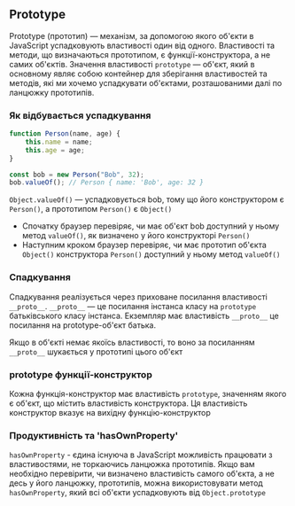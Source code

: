 ## Prototype

Prototype (прототип) — механізм, за допомогою якого об'єкти в JavaScript успадковують властивості один від одного. Властивості та методи, що визначаються прототипом, є функції-конструктора, а не самих об'єктів. Значення властивості `prototype` — об'єкт, який в основному являє собою контейнер для зберігання властивостей та методів, які ми хочемо успадкувати об'єктами, розташованими далі по ланцюжку прототипів.

### Як відбувається успадкування

```js
function Person(name, age) {
    this.name = name;
    this.age = age;
}

const bob = new Person("Bob", 32);
bob.valueOf(); // Person { name: 'Bob', age: 32 }
```

`Object.valueOf()` — успадковується bob, тому що його конструктором є `Person()`, а прототипом `Person()` є `Object()`

-   Спочатку браузер перевіряє, чи має об'єкт bob доступний у ньому метод `valueOf()`, як визначено у його конструкторі `Person()`
-   Наступним кроком браузер перевіряє, чи має прототип об'єкта `Object()` конструктора `Person()` доступний у ньому метод `valueOf()`

### Спадкування

Спадкування реалізується через приховане посилання властивості `__proto__`. `__proto__` — це посилання інстанса класу на `prototype` батьківського класу інстанса. Екземпляр має властивість `__proto__` це посилання на prototype-об'єкт батька.

Якщо в об'єкті немає якоїсь властивості, то воно за посиланням `__proto__` шукається у прототипі цього
об'єкт

### prototype функції-конструктор

Кожна функція-конструктор має властивість `prototype`, значенням якого є об'єкт, що містить властивість конструктора. Ця властивість конструктор вказує на вихідну функцію-конструктор

### Продуктивність та 'hasOwnProperty'

`hasOwnProperty` - єдина існуюча в JavaScript можливість працювати з властивостями, не торкаючись ланцюжка прототипів. Якщо вам необхідно перевірити, чи визначено властивість самого об'єкта, а не десь у його ланцюжку, прототипів, можна використовувати метод `hasOwnProperty`, який всі об'єкти успадковують від `Object.prototype`
